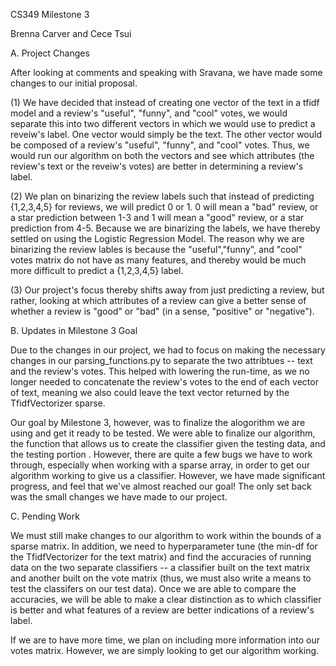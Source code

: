 CS349 Milestone 3

Brenna Carver and Cece Tsui

A. Project Changes

After looking at comments and speaking with Sravana, we have made some changes to our initial proposal. 

(1) We have decided that instead of creating one vector of the text in a tfidf model and a review's "useful", "funny", and "cool" votes, we would separate this into two different vectors in which we would use to predict a reveiw's label. One vector would simply be the text. The other vector would be composed of a review's "useful", "funny", and "cool" votes. Thus, we would run our algorithm on both the vectors and see which attributes (the review's text or the reveiw's votes) are better in determining a review's label.

(2) We plan on binarizing the review labels such that instead of predicting {1,2,3,4,5} for reviews, we will predict 0 or 1. 0 will mean a "bad" review, or a star prediction between 1-3 and 1 will mean a "good" review, or a star prediction from 4-5. Because we are binarizing the labels, we have thereby settled on using the Logistic Regression Model. The reason why we are binarizing the review lables is because the "useful","funny", and "cool" votes matrix do not have as many features, and thereby would be much more difficult to predict a {1,2,3,4,5} label.

(3) Our project's focus thereby shifts away from just predicting a review, but rather, looking at which attributes of a review can give a better sense of whether a review is "good" or "bad" (in a sense, "positive" or "negative"). 

B. Updates in Milestone 3 Goal

Due to the changes in our project, we had to focus on making the necessary changes in our parsing_functions.py to separate the two attribtues -- text and the review's votes. This helped with lowering the run-time, as we no longer needed to concatenate the review's votes to the end of each vector of text, meaning we also could leave the text vector returned by the TfidfVectorizer sparse. 

Our goal by Milestone 3, however, was to finalize the alogorithm we are using and get it ready to be tested. We were able to finalize our algorithm, the function that allows us to create the classifier given the testing data, and the testing portion . However, there are quite a few bugs we have to work through, especially when working with a sparse array, in order to get our algorithm working to give us a classifier. However, we have made significant progress, and feel that we've almost reached our goal! The only set back was the small changes we have made to our project.

C. Pending Work

We must still make changes to our algorithm to work within the bounds of a sparse matrix. In addition, we need to hyperparameter tune (the min-df for the TfidfVectorizer for the text matrix) and find the accuracies of running data on the two separate classifiers -- a classifier built on the text matrix and another built on the vote matrix (thus, we must also write a means to test the classifers on our test data). Once we are able to compare the accuracies, we will be able to make a clear distinction as to which classifier is better and what features of a review are better indications of a review's label. 

If we are to have more time, we plan on including more information into our votes matrix. However, we are simply looking to get our algorithm working. 
